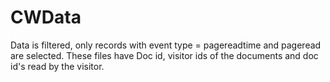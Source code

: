 # CWData
Data is filtered, only records with event type = pagereadtime and pageread are selected. 
These files have Doc id, visitor ids of the documents and doc id's read by the visitor.
